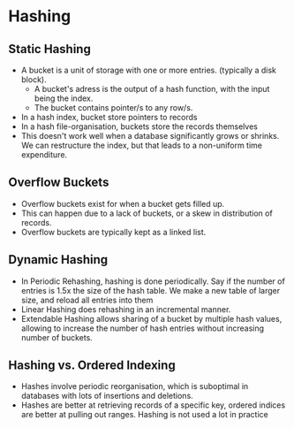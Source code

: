 # Hashing
## Static Hashing
* A bucket is a unit of storage with one or more entries. (typically a disk block). 
	* A bucket's adress is the output of a hash function, with the input being the index.
	* The bucket contains pointer/s to any row/s.
* In a hash index, bucket store pointers to records
* In a hash file-organisation, buckets store the records themselves
* This doesn't work well when a database significantly grows or shrinks. We can restructure the index, but that leads to a non-uniform time expenditure.

## Overflow Buckets
* Overflow buckets exist for when a bucket gets filled up.
* This can happen due to a lack of buckets, or a skew in distribution of records.
* Overflow buckets are typically kept as a linked list.

## Dynamic Hashing
* In Periodic Rehashing, hashing is done periodically. Say if the number of entries is 1.5x the size of the hash table. We make a new table of larger size, and reload all entries into them
* Linear Hashing does rehashing in an incremental manner.
* Extendable Hashing allows sharing of a bucket by multiple hash values, allowing to increase the number of hash entries without increasing number of buckets.

## Hashing vs. Ordered Indexing
* Hashes involve periodic reorganisation, which is suboptimal in databases with lots of insertions and deletions.
* Hashes are better at retrieving records of a specific key, ordered indices are better at pulling out ranges. Hashing is not used a lot in practice